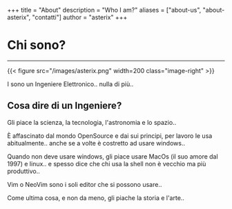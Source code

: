 +++
title = "About"
description = "Who I am?"
aliases = ["about-us", "about-asterix", "contatti"]
author = "asterix"
+++

# Chi sono?
---

{{< figure src="/images/asterix.png" width=200 class="image-right" >}}

I sono un Ingeniere Elettronico.. nulla di più..

## Cosa dire di un Ingeniere?

Gli piace la scienza, la tecnologia, l'astronomia e lo spazio..

È affascinato dal mondo OpenSource e dai sui principi, per lavoro le usa abitualmente.. anche se a volte è costretto ad usare windows..

Quando non deve usare windows, gli piace usare MacOs (il suo amore dal 1997) e linux.. e spesso dice che chi usa la shell non è vecchio ma più produttivo..

Vim o NeoVim sono i soli editor che si possono usare..

Come ultima cosa, e non da meno, gli piache la storia e l'arte..

